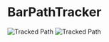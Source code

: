 # BarPathTracker

![Tracked Path](https://github.com/bencarothers/BarPathTracker/blob/master/images/bensPath.png)
![Tracked Path](https://github.com/bencarothers/BarPathTracker/blob/master/images/barPath.png)
